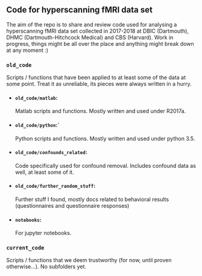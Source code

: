## Code for hyperscanning fMRI data set

The aim of the repo is to share and review code used for analysing a hyperscanning fMRI data set collected in 2017-2018 at DBIC (Dartmouth), DHMC (Dartmouth-Hitchcock Medical) and CBS (Harvard). Work in progress, things might be all over the place and anything might break down at any moment :)

### `old_code`
Scripts / functions that have been applied to at least some of the data at some point. Treat it as unreliable, its pieces were always written in a hurry. 

- #### `old_code/matlab`: 
  Matlab scripts and functions. Mostly written and used under R2017a.
- #### `old_code/python`:`
  Python scripts and functions. Mostly written and used under python 3.5.
- #### `old_code/confounds_related`:
  Code specifically used for confound removal. Includes confound data as well, at least some of it.
- #### `old_code/further_random_stuff`:
  Further stuff I found, mostly docs related to behavioral results (questionnaires and questionnaire responses)
- #### `notebooks`:
  For jupyter notebooks.

### `current_code`
Scripts / functions that we deem trustworthy (for now, until proven otherwise...). No subfolders yet.
